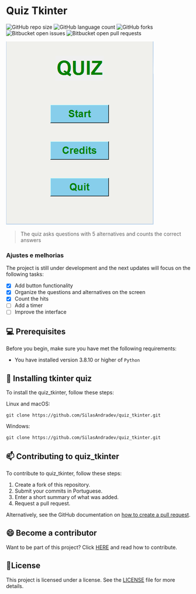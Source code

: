# Quiz Tkinter

![GitHub repo size](https://img.shields.io/github/repo-size/SilasAndradev/quiz_tkinter?style=for-the-badge)
![GitHub language count](https://img.shields.io/github/languages/count/SilasAndradev/quiz_tkinter?style=for-the-badge)
![GitHub forks](https://img.shields.io/github/forks/SilasAndradev/quiz_tkinter?style=for-the-badge)
![Bitbucket open issues](https://img.shields.io/bitbucket/issues/SilasAndradev/quiz_tkinter?style=for-the-badge)
![Bitbucket open pull requests](https://img.shields.io/bitbucket/pr-raw/SilasAndradev/quiz_tkinter?style=for-the-badge)

<img src="example.png" alt="Example">

> The quiz asks questions with 5 alternatives and counts the correct answers

### Ajustes e melhorias

The project is still under development and the next updates will focus on the following tasks:

- [x] Add button functionality
- [x] Organize the questions and alternatives on the screen
- [x] Count the hits
- [ ] Add a timer
- [ ] Improve the interface

## 💻 Prerequisites

Before you begin, make sure you have met the following requirements:

- You have installed version 3.8.10 or higher of `Python`
<!--- Você tem uma máquina `<Windows / Linux / Mac>`. Indique qual sistema operacional é compatível / não compatível.
- Você leu `<guia / link / documentação_relacionada_ao_projeto>`.-->

## 🚀 Installing tkinter quiz
To install the quiz_tkinter, follow these steps:

Linux and macOS:

```
git clone https://github.com/SilasAndradev/quiz_tkinter.git
```

Windows:

```
git clone https://github.com/SilasAndradev/quiz_tkinter.git
```

<!--## ☕ Usando <nome_do_projeto>

Para usar <nome_do_projeto>, siga estas etapas:

```
cd quiz_tkinter

```

Adicione comandos de execução e exemplos que você acha que os usuários acharão úteis. Forneça uma referência de opções para pontos de bônus!
-->

## 📫 Contributing to quiz_tkinter

To contribute to quiz_tkinter, follow these steps:

1. Create a fork of this repository.
2. Submit your commits in Portuguese.
3. Enter a short summary of what was added.
4. Request a pull request.

Alternatively, see the GitHub documentation on [how to create a pull request](https://help.github.com/en/github/collaborating-with-issues-and-pull-requests/creating-a-pull-request).

<!--## 🤝 Colaboradores

Agradecemos às seguintes pessoas que contribuíram para este projeto:

<table>
  <tr>
    <td align="center">
      <a href="#" title="Silas Andrade">
        <img src="https://avatars.githubusercontent.com/u/177932208?v=4" width="100px;" alt="Photo by Silas Andrade on GitHub"/><br>
        <sub>
          <b>Silas Andrade</b>
        </sub>
      </a>
    </td>
  </tr>
</table>
-->
## 😄 Become a contributor

Want to be part of this project? Click [HERE](CONTRIBUTING.md) and read how to contribute.

## 📝License

This project is licensed under a license. See the [LICENSE](LICENSE.md) file for more details.
